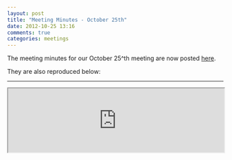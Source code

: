 ```yaml
---
layout: post
title: "Meeting Minutes - October 25th"
date: 2012-10-25 13:16
comments: true
categories: meetings
---
```

The meeting minutes for our October 25^th meeting are now posted [here](/meeting-minutes).

They are also reproduced below:

---
<iframe style="width:100%;" src="https://docs.google.com/document/pub?id=1yL6mO0J8Z2_1NK39YWdt4FK399zeaIj6HC28CCdoA0w&amp;embedded=true"></iframe>
